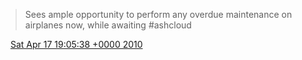 > Sees ample opportunity to perform any overdue maintenance on airplanes now, while awaiting \#ashcloud

<img src="../../media/tweet.ico" width="12" /> [Sat Apr 17 19:05:38 +0000 2010](https://twitter.com/DromerDenker/status/12356609253)